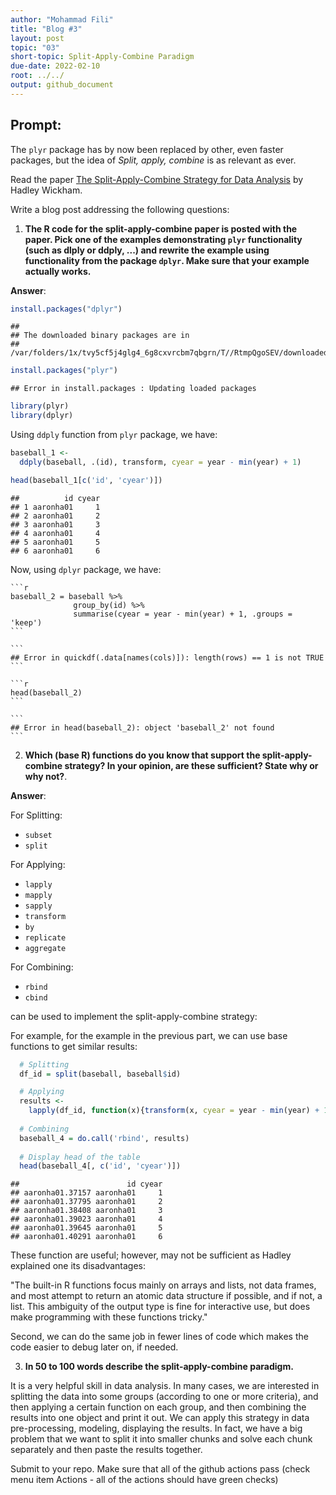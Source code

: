 ```yaml
---
author: "Mohammad Fili"
title: "Blog #3"
layout: post
topic: "03"
short-topic: Split-Apply-Combine Paradigm
due-date: 2022-02-10
root: ../../
output: github_document
---
```


## Prompt:

The `plyr` package has by now been replaced by other, even faster packages, but the idea of *Split, apply, combine* is as relevant as ever.

Read the paper [The Split-Apply-Combine Strategy for Data Analysis](https://www.jstatsoft.org/article/view/v040i01) by Hadley Wickham.


Write a blog post addressing the following questions: 

1. **The R code for the split-apply-combine paper is posted with the paper. Pick one of the examples demonstrating `plyr` functionality (such as dlply or ddply, ...) and rewrite the example using functionality from the package `dplyr`. Make sure that your example actually works.**

__Answer__:
    

```r
install.packages("dplyr")
```

```
## 
## The downloaded binary packages are in
## 	/var/folders/1x/tvy5cf5j4glg4_6g8cxvrcbm7qbgrn/T//RtmpQgoSEV/downloaded_packages
```

```r
install.packages("plyr")
```

```
## Error in install.packages : Updating loaded packages
```

```r
library(plyr)
library(dplyr)
```
    
Using `ddply` function from `plyr` package, we have:



```r
baseball_1 <- 
  ddply(baseball, .(id), transform, cyear = year - min(year) + 1)

head(baseball_1[c('id', 'cyear')])
```

```
##          id cyear
## 1 aaronha01     1
## 2 aaronha01     2
## 3 aaronha01     3
## 4 aaronha01     4
## 5 aaronha01     5
## 6 aaronha01     6
```
    
Now, using `dplyr` package, we have:
    
    
    ```r
    baseball_2 = baseball %>% 
                  group_by(id) %>% 
                  summarise(cyear = year - min(year) + 1, .groups = 'keep')
    ```
    
    ```
    ## Error in quickdf(.data[names(cols)]): length(rows) == 1 is not TRUE
    ```
    
    ```r
    head(baseball_2)
    ```
    
    ```
    ## Error in head(baseball_2): object 'baseball_2' not found
    ```
    

2. **Which (base R) functions do you know that support the split-apply-combine strategy? In your opinion, are these sufficient? State why or why not?**. 

__Answer__:

For Splitting:

* `subset`
* `split`

For Applying:

* `lapply`
* `mapply`
* `sapply`
* `transform`
* `by`
* `replicate`
* `aggregate`

For Combining:

* `rbind`
* `cbind`

can be used to implement the split-apply-combine strategy:

For example, for the example in the previous part, we can use base functions to get similar results:


```r
  # Splitting
  df_id = split(baseball, baseball$id)

  # Applying
  results <- 
    lapply(df_id, function(x){transform(x, cyear = year - min(year) + 1)})
  
  # Combining
  baseball_4 = do.call('rbind', results)
  
  # Display head of the table
  head(baseball_4[, c('id', 'cyear')])
```

```
##                        id cyear
## aaronha01.37157 aaronha01     1
## aaronha01.37795 aaronha01     2
## aaronha01.38408 aaronha01     3
## aaronha01.39023 aaronha01     4
## aaronha01.39645 aaronha01     5
## aaronha01.40291 aaronha01     6
```

These function are useful; however, may not be sufficient as Hadley explained one its disadvantages: 

"The built-in R functions focus mainly on arrays and lists, not data frames, and most attempt to return an atomic data structure if possible, and if not, a list. This ambiguity of the output type is fine for interactive use, but does make programming with these functions tricky."

Second, we can do the same job in fewer lines of code which makes the code easier to debug later on, if needed.


3. **In 50 to 100 words describe the split-apply-combine paradigm.**

It is a very helpful skill in data analysis. In many cases, we are interested in splitting the data into some groups (according to one or more criteria), and then applying a certain function on each group, and then combining the results into one object and print it out. We can apply this strategy in data pre-processing, modeling, displaying the results. In fact, we have a big problem that we want to split it into smaller chunks and solve each chunk separately and then paste the results together.



Submit to your repo. Make sure that all of the github actions pass (check menu item Actions - all of the actions should have green checks)

